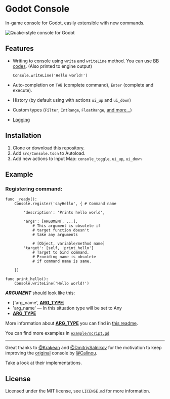 

Godot Console
============

In-game console for Godot, easily extensible with new commands.

![Quake-style console for Godot](https://github.com/QuentinCaffeino/godot-console/blob/master/example/screenshot.png)

## Features

- Writing to console using `write` and `writeLine` method. You can use [BB codes](https://godot.readthedocs.io/en/latest/learning/features/gui/bbcode_in_richtextlabel.html?highlight=richtextlabel#reference). (Also printed to engine output)

	`Console.writeLine('Hello world!')`

- Auto-completion on `TAB` (complete command), `Enter` (complete and execute).
- History (by default using with actions `ui_up` and `ui_down`)
- Custom types (`Filter`, `IntRange`, `FloatRange`, [and more...](https://github.com/QuentinCaffeino/godot-console/blob/master/docs/Types.md))
- [Logging](https://github.com/QuentinCaffeino/godot-console/tree/master/docs/Log.md)

## Installation

1. Clone or download this repository.
2. Add `src/Console.tscn` to Autoload.
3. Add new actions to Input Map: `console_toggle`, `ui_up`, `ui_down`

## Example

### Registering command:

```gdscript
func _ready():
	Console.register('sayHello', { # Command name

		'description': 'Prints hello world',

		'args': [ARGUMENT, ...],
			# This argument is obsolete if
			# target function doesn't
			# take any arguments

			# [Object, variable/method name]
		'target': [self, 'print_hello']
			# Target to bind command.
			# Providing name is obsolete
			# if command name is same.

	})

func print_hello():
	Console.writeLine('Hello world!')
```

***ARGUMENT*** should look like this:
- ['arg_name', [**ARG_TYPE**](https://github.com/QuentinCaffeino/godot-console/blob/master/docs/Types.md)]
- 'arg_name' — In this situation type will be set to Any
- [**ARG_TYPE**](https://github.com/QuentinCaffeino/godot-console/blob/master/docs/Types.md)

More information about [**ARG_TYPE**](https://github.com/QuentinCaffeino/godot-console/blob/master/docs/Types.md) you can find in [this readme](https://github.com/QuentinCaffeino/godot-console/blob/master/docs/Types.md).

You can find more examples in [`example/script.gd`](https://github.com/QuentinCaffeino/godot-console/blob/master/example/script.gd)

----------

Great thanks to [@Krakean](https://github.com/Krakean/godot-console) and [@DmitriySalnikov](https://github.com/DmitriySalnikov/godot-console) for the motivation to keep improving the [original](https://github.com/Calinou/godot-console) console by [@Calinou](https://github.com/Calinou).

Take a look at their implementations.

## License

Licensed under the MIT license, see `LICENSE.md` for more information.
